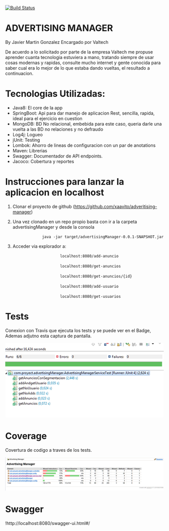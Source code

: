 [![Build Status](https://travis-ci.org/xaavito/mutantfinder.png?branch=master)](https://travis-ci.org/xaavito/mutantfinder)

# ADVERTISING MANAGER 
By Javier Martin Gonzalez
Encargado por Valtech

De acuerdo a lo solicitado por parte de la empresa Valtech me propuse aprender cuanta tecnologia estuviera a mano, 
tratando siempre de usar cosas modernas y rapidas, consulte mucho internet y gente conocida para saber cual era lo mejor
de lo que estaba dando vueltas, el resultado a continuacion.

# Tecnologias Utilizadas:

- Java8: El core de la app
- SpringBoot: Api para dar manejo de aplicacion Rest, sencilla, rapida, ideal para el ejercicio en cuestion
- MongoDB: BD No relacional, embebida para este caso, queria darle una vuelta a las BD no relaciones y no defraudo
- Log4j: Logueo
- jUnit: Testing
- Lombok: Ahorro de lineas de configuracion con un par de anotations
- Maven: Librerias
- Swagger: Documentador de API endpoints.
- Jacoco: Cobertura y reportes


# Instrucciones para lanzar la aplicacion en localhost

1) Clonar el proyecto de github (https://github.com/xaavito/adveritising-manager)

2) Una vez clonado en un repo propio basta con ir a la carpeta advertisingManager y desde la consola

					java -jar target/advertisingManager-0.0.1-SNAPSHOT.jar

3) Acceder via explorador a:

							localhost:8080/add-anuncio

							localhost:8080/get-anuncios
							
							localhost:8080/get-anuncios/{id}
							
							localhost:8080/add-usuario

							localhost:8080/get-usuarios
							
							
# Tests

Conexion con Travis que ejecuta los tests y se puede ver en el Badge, Ademas adjutno esta captura de pantalla.

![testing](./tests/Tests.png)

# Coverage

Covertura de codigo a traves de los tests.

![cobertura](./coverage/Coverage.png)


# Swagger

!http://localhost:8080/swagger-ui.html#/